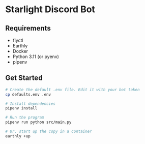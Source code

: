 # Starlight Discord Bot

## Requirements

* flyctl
* Earthly
* Docker
* Python 3.11 (or pyenv)
* pipenv

## Get Started

```bash
# Create the default .env file. Edit it with your bot token
cp defaults.env .env

# Install dependencies
pipenv install

# Run the program
pipenv run python src/main.py

# Or, start up the copy in a container
earthly +up
```
